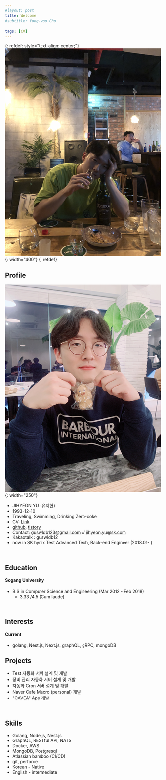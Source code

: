 ```yaml
---
#layout: post
title: Welcome
#subtitle: Yong-woo Cho

tags: [CV]
---
```


<!--
#You can write regular [markdown](http://markdowntutorial.com/) here and Jekyll will automatically convert it to a nice webpage.  I strongly encourage you to [take 5 minutes to learn how to write in markdown](http://markdowntutorial.com/) - it'll teach you how to transform regular text into bold/italics/headings/tables/etc.-->

{: refdef: style="text-align: center;"}
![Profile picture](/img/ruff.jpg){: width="400"}
{: refdef}

## Profile 
![Profile picture](/img/profile.jpg){: width="250"}  
* JIHYEON YU (유지현)
* 1993-12-10  
* Traveling, Swimming, Drinking Zero-coke
* CV: [Link](https://docs.google.com/document/d/1-1tBSqpj01MTHtN_Ya4JSr7i05N6C_mC17wechabnHI/edit?usp=sharing)
* [github](https://github.com/zzihyeon), [tistory](https://zzihyeon.tistory.com/)
* Contact: guswldb123@gmail.com // jihyeon.yu@sk.com
* Kakaotalk : guswldb12
* now in SK hynix Test Advanced Tech, Back-end Engineer (2018.01- )

&nbsp;
## Education
#### Sogang University    
   * B.S in Computer Science and Engineering (Mar 2012 - Feb 2018)
     * 3.33 /4.5 (Cum laude)  

&nbsp;

## Interests 
#### Current
* golang, Nest.js, Next.js, graphQL, gRPC, mongoDB
&nbsp;   

## Projects
* Test 자동화 서버 설계 및 개발
* 장비 관리 자동화 서버 설계 및 개발
* 자동화 Cron 서버 설계 및 개발
* Naver Cafe Macro (personal) 개발
* "CAVEA" App 개발


&nbsp;   

## Skills  
* Golang, Node.js, Nest.js
* GraphQL, RESTful API, NATS
* Docker, AWS
* MongoDB, Postgresql
* Atlassian bamboo (CI/CD)
* git, perforce
* Korean - Native
* English - intermediate  

&nbsp;  

  


<!--
Here's a useless table:
| Number | Next number | Previous number |
| :------ |:--- | :--- |
| Five | Six | Four |
| Ten | Eleven | Nine |
| Seven | Eight | Six |
| Two | Three | One |

How about a yummy crepe?

![Crepe](http://s3-media3.fl.yelpcdn.com/bphoto/cQ1Yoa75m2yUFFbY2xwuqw/348s.jpg)

Here's a code chunk:

~~~
var foo = function(x) {
  return(x + 5);
}
foo(3)
~~~

And here is the same code with syntax highlighting:

```javascript
var foo = function(x) {
  return(x + 5);
}
foo(3)
```

And here is the same code yet again but with line numbers:

{% highlight javascript linenos %}
var foo = function(x) {
  return(x + 5);
}
foo(3)
{% endhighlight %}

## Boxes
You can add notification, warning and error boxes like this:

### Notification

{: .box-note}
**Note:** This is a notification box.

### Warning

{: .box-warning}
**Warning:** This is a warning box.

### Error

{: .box-error}
**Error:** This is an error box.

-->
